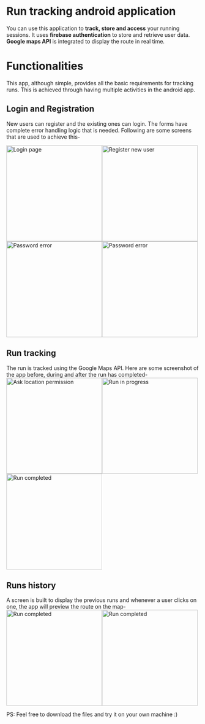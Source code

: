 # Run tracking android application

You can use this application to **track, store and access** your running sessions. It uses **firebase authentication** to store and retrieve user data. **Google maps API** is integrated to display the route in real time.


# Functionalities

This app, although simple, provides all the basic requirements for tracking runs. This is achieved through having multiple activities in the android app.

## Login and Registration

New users can register and the existing ones can login. The forms have complete error handling logic that is needed. Following are some screens that are used to achieve this-

<img src="https://raw.githubusercontent.com/rahulgovindkumar/Run-Tracking-Application/main/Screenshots/login.png" alt="Login page" width="250"/><img src="https://raw.githubusercontent.com/rahulgovindkumar/Run-Tracking-Application/main/Screenshots/create%20new%20account.png" alt="Register new user" width="250"/><img src="https://raw.githubusercontent.com/rahulgovindkumar/Run-Tracking-Application/main/Screenshots/new%20password%20error.png" alt="Password error" width="250"/><img src="https://raw.githubusercontent.com/rahulgovindkumar/Run-Tracking-Application/main/Screenshots/user%20already%20exists.png" alt="Password error" width="250"/>

## Run tracking

The run is tracked using the Google Maps API. Here are some screenshot of the app before, during and after the run has completed-
<img src="https://raw.githubusercontent.com/rahulgovindkumar/Run-Tracking-Application/main/Screenshots/ask%20location%20permission.png" alt="Ask location permission" width="250"/><img src="https://raw.githubusercontent.com/rahulgovindkumar/Run-Tracking-Application/main/Screenshots/run%20in%20progress.png" alt="Run in progress" width="250"/><img src="https://raw.githubusercontent.com/rahulgovindkumar/Run-Tracking-Application/main/Screenshots/run%20history%20view.png" alt="Run completed" width="250"/>

## Runs history

A screen is built to display the previous runs and whenever a user clicks on one, the app will preview the route on the map-
<img src="https://raw.githubusercontent.com/rahulgovindkumar/Run-Tracking-Application/main/Screenshots/run%20history.png" alt="Run completed" width="250"/><img src="https://raw.githubusercontent.com/rahulgovindkumar/Run-Tracking-Application/main/Screenshots/run%20history%20view.png" alt="Run completed" width="250"/>


PS: Feel free to download the files and try it on your own machine :)
